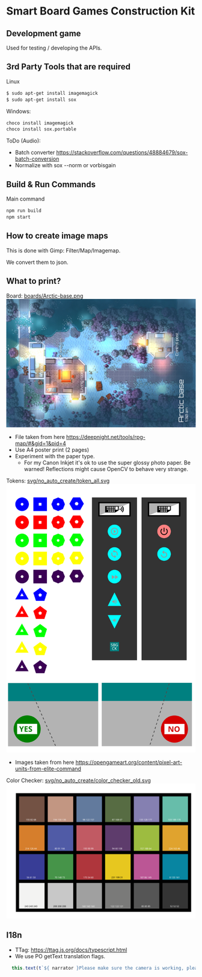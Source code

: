 # Smart Board Games Construction Kit

## Development game

Used for testing / developing the APIs.

## 3rd Party Tools that are required

Linux

```bash
$ sudo apt-get install imagemagick
$ sudo apt-get install sox
```

Windows:

```cmd
choco install imagemagick
choco install sox.portable
```

ToDo (Audio):

- Batch converter <https://stackoverflow.com/questions/48884679/sox-batch-conversion>
- Normalize with  sox --norm or vorbisgain

## Build & Run Commands

Main command

```bash
npm run build
npm start
```

## How to create image maps

This is done with Gimp: Filter/Map/Imagemap.

We convert them to json.

## What to print?

Board: [boards/Arctic-base.png](boards/Arctic-base.png)
![Map](boards/Arctic-base.png)

- File taken from here <https://deepnight.net/tools/rpg-map/#&gid=1&pid=4>
- Use A4 poster print (2 pages)
- Experiment with the paper type.
  - For my Canon Inkjet it's ok to use the super glossy photo paper. Be warned! Reflections might cause OpenCV to behave very strange.

Tokens: [svg/no_auto_create/token_all.svg](svg/no_auto_create/token_all.svg)
![Tokens](svg/no_auto_create/token_all.svg)
  - Images taken from here <https://opengameart.org/content/pixel-art-units-from-elite-command>

Color Checker: [svg/no_auto_create/color_checker_old.svg](svg/no_auto_create/color_checker_old.svg)
![Color Checker](svg/no_auto_create/color_checker_old.svg)

## I18n

- TTag: https://ttag.js.org/docs/typescript.html
- We use PO getText translation flags.

```typescript
  this.text(t`${ narrator }Please make sure the camera is working, please check the zoom level and make sure it can see the playfield.`);
```
